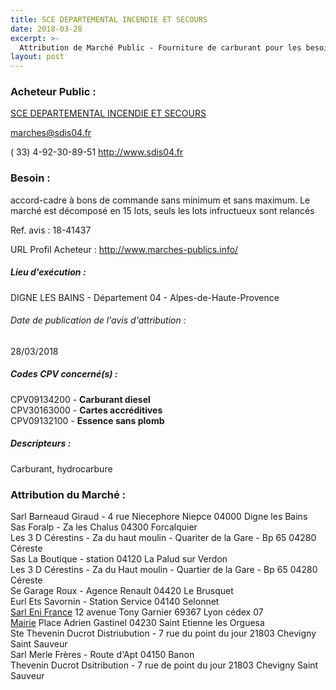 ```yaml
---
title: SCE DEPARTEMENTAL INCENDIE ET SECOURS
date: 2018-03-28
excerpt: >-
  Attribution de Marché Public - Fourniture de carburant pour les besoins du Sdis des Alpes de Haute-Provence
layout: post
---
```


### Acheteur Public : 
<a href="/acheteur-34/siren-280400169"> SCE DEPARTEMENTAL INCENDIE ET SECOURS</a><br/>



marches@sdis04.fr

( 33) 4-92-30-89-51
http://www.sdis04.fr
### Besoin :

accord-cadre à bons de commande sans minimum et sans maximum. Le marché est décomposé en 15 lots, seuls les lots infructueux sont relancés

Ref. avis : 18-41437

URL Profil Acheteur : http://www.marches-publics.info/

##### Lieu d'exécution :

DIGNE LES BAINS - Département 04 - Alpes-de-Haute-Provence

###### Date de publication de l'avis d'attribution : 
28/03/2018

##### Codes CPV concerné(s) :
CPV09134200 - **Carburant diesel** <br/>
CPV30163000 - **Cartes accréditives** <br/>
CPV09132100 - **Essence sans plomb** <br/>

##### Descripteurs :
Carburant, hydrocarbure <br/>

### Attribution du Marché :
Sarl Barneaud Giraud - 4 rue Niecephore Niepce 04000 Digne les Bains <br/>
Sas Foralp - Za les Chalus 04300 Forcalquier <br/>
Les 3 D Cérestins - Za du haut moulin - Quariter de la Gare - Bp 65 04280 Céreste <br/>
Sas La Boutique - station 04120 La Palud sur Verdon <br/>
Les 3 D Cérestins - Za du Haut moulin - Quartier de la Gare - Bp 65 04280 Céreste <br/>
Se Garage Roux - Agence Renault 04420 Le Brusquet <br/>
Eurl Ets Savornin - Station Service 04140 Selonnet <br/>
<a href="/entreprise-272/siren-969502004"> Sarl Eni France</a>    12 avenue Tony Garnier 69367 Lyon cédex 07 <br/>
<a href="/entreprise-272/siren-907050058"> Mairie</a>    Place Adrien Gastinel 04230 Saint Etienne les Orguesa <br/>
Ste Thevenin Ducrot Distriubution - 7 rue du point du jour 21803 Chevigny Saint Sauveur <br/>
Sarl Merle Frères - Route d'Apt 04150 Banon <br/>
Thevenin Ducrot Dsitribution - 7 rue de point du jour 21803 Chevigny Saint Sauveur <br/>
